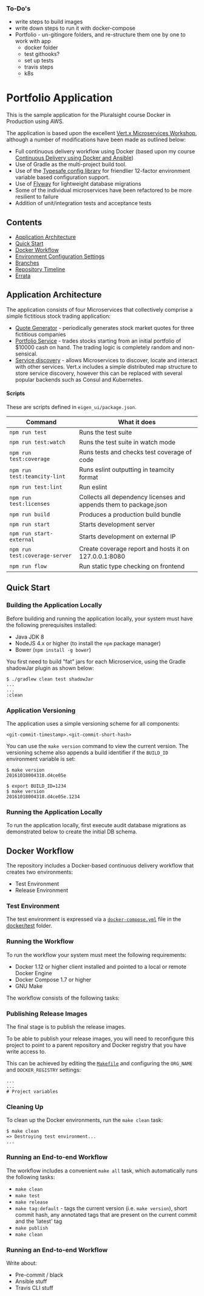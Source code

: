 ### To-Do's
- write steps to build images
- write down steps to run it with docker-compose
- Portfolio - un-gitingore folders, and re-structure them one by one to work with app
    - docker folder
    - test githooks?
    - set up tests
    - travis steps
    - k8s



# Portfolio Application

This is the sample application for the Pluralsight course Docker in Production using AWS.

The application is based upon the excellent [Vert.x Microservices Workshop](https://github.com/cescoffier/vertx-microservices-workshop), although a number of modifications have been made as outlined below:

- Full continuous delivery workflow using Docker (based upon my course [Continuous Delivery using Docker and Ansible](https://www.pluralsight.com/courses/docker-ansible-continuous-delivery))
- Use of Gradle as the multi-project build tool.
- Use of the [Typesafe config library](https://github.com/typesafehub/config) for friendlier 12-factor environment variable based configuration support.
- Use of [Flyway](https://flywaydb.org) for lightweight database migrations
- Some of the individual microservices have been refactored to be more resilient to failure
- Addition of unit/integration tests and acceptance tests

## Contents

- [Application Architecture](#application-architecture)
- [Quick Start](#quick-start)
- [Docker Workflow](#docker-workflow)
- [Environment Configuration Settings](#environment-configuration-settings)
- [Branches](#branches)
- [Repository Timeline](#repository-timeline)
- [Errata](#errata)


## Application Architecture

The application consists of four Microservices that collectively comprise a simple fictitious stock trading application:

- [Quote Generator](./microtrader-quote) - periodically generates stock market quotes for three fictitious companies
- [Portfolio Service](./microtrader-portfolio) - trades stocks starting from an initial portfolio of $10000 cash on hand.  The trading logic is completely random and non-sensical.
- [Service discovery](http://vertx.io/docs/vertx-service-discovery/java/) - allows Microservices to discover, locate and interact with other services.  Vert.x includes a simple distributed map structure to store service discovery, however this can be replaced with several popular backends such as Consul and Kubernetes.


#### Scripts ####

These are scripts defined in `eigen_ui/package.json`.

|**Command**                   |**What it does**                                                    |
|------------------------------|-----------------                                                   |
|`npm run test`                | Runs the test suite                                                |
|`npm run test:watch`          | Runs the test suite in watch mode                                  |
|`npm run test:coverage`       | Runs tests and checks test coverage of code                        |
|`npm run test:teamcity-lint`  | Runs eslint outputting in teamcity format                          |
|`npm run test:lint`           | Run eslint                                                         |
|`npm run test:licenses`       | Collects all dependency licenses and appends them to package.json  |
|`npm run build`               | Produces a production build bundle                                 |
|`npm run start`               | Starts development server                                          |
|`npm run start-external`      | Starts development on external IP                                  |
|`npm run test:coverage-server`| Create coverage report and hosts it on 127.0.0.1:8080              |
|`npm run flow`                | Run static type checking on frontend                               |


## Quick Start

### Building the Application Locally

Before building and running the application locally, your system must have the following prerequisites installed:

- Java JDK 8
- NodeJS 4.x or higher (to install the `npm` package manager)
- Bower (`npm install -g bower`)

You first need to build "fat" jars for each Microservice, using the Gradle shadowJar plugin as shown below:

```
$ ./gradlew clean test shadowJar
...
...
:clean
```

### Application Versioning

The application uses a simple versioning scheme for all components:

  `<git-commit-timestamp>.<git-commit-short-hash>`

You can use the `make version` command to view the current version.  The versioning scheme also appends a build identifier if the `BUILD_ID` environment variable is set:

```
$ make version
20161018004318.d4ce05e

$ export BUILD_ID=1234
$ make version
20161018004318.d4ce05e.1234
```

### Running the Application Locally

To run the application locally, first execute audit database migrations as demonstrated below to create the initial DB schema. 

## Docker Workflow

The repository includes a Docker-based continuous delivery workflow that creates two environments:

- Test Environment
- Release Environment

### Test Environment

The test environment is expressed via a [`docker-compose.yml`](./docker/test/docker-compose.yml) file in the [docker/test](./docker/test) folder.

### Running the Workflow

To run the workflow your system must meet the following requirements:

- Docker 1.12 or higher client installed and pointed to a local or remote Docker Engine
- Docker Compose 1.7 or higher
- GNU Make

The workflow consists of the following tasks:

### Publishing Release Images

The final stage is to publish the release images.

To be able to publish your release images, you will need to reconfigure this project to point to a parent repository and Docker registry that you have write access to.

This can be achieved by editing the [`Makefile`](./Makefile) and configuring the `ORG_NAME` and `DOCKER_REGISTRY` settings:

```
...
...
# Project variables
```

### Cleaning Up

To clean up the Docker environments, run the `make clean` task:

```
$ make clean
=> Destroying test environment...
...
```

### Running an End-to-end Workflow

The workflow includes a convenient `make all` task, which automatically runs the following tasks:

- `make clean`
- `make test`
- `make release`
- `make tag:default` - tags the current version (i.e. `make version`), short commit hash, any annotated tags that are present on the current commit and the 'latest' tag
- `make publish`
- `make clean` 


### Running an End-to-end Workflow

Write about:
- Pre-commit / black
- Ansible stuff
- Travis CLI stuff
